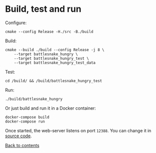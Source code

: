# Build, test and run

Configure:
```
cmake --config Release -H./src -B./build
```

Build:
```
cmake --build ./build --config Release -j 8 \
    --target battlesnake_hungry \
    --target battlesnake_hungry_test \
    --target battlesnake_hungry_test_data
```

Test:
```
cd /build/ && /build/battlesnake_hungry_test
```
Run:
```
./build/battlesnake_hungry
```

Or just build and run it in a Docker container:

```
docker-compose build
docker-compose run
```

Once started, the web-server listens on port `12388`. You can change it in [source code](../main.cpp).

[Back to contents](../README.md#contents)

